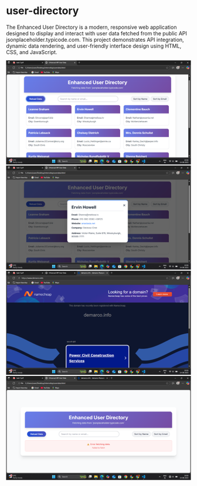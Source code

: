 # user-directory
The Enhanced User Directory is a modern, responsive web application designed to display and interact with user data fetched from the public API jsonplaceholder.typicode.com. This project demonstrates API integration, dynamic data rendering, and user-friendly interface design using HTML, CSS, and JavaScript.

![image alt](https://github.com/Srividhyadiya/user-directory/blob/main/Screenshot%20(442).png?raw=true)
![image alt](https://github.com/Srividhyadiya/user-directory/blob/main/Screenshot%20(443).png?raw=true)
![image alt](https://github.com/Srividhyadiya/user-directory/blob/main/Screenshot%20(444).png?raw=true)
![image alt](https://github.com/Srividhyadiya/user-directory/blob/main/Screenshot%20(445).png?raw=true)
